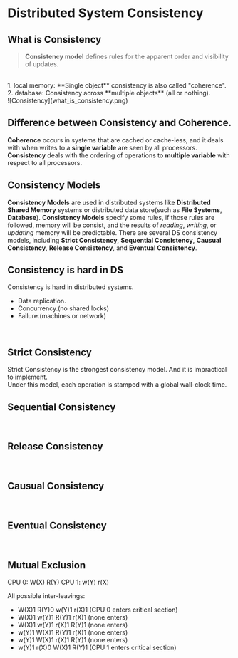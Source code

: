 # Distributed System Consistency

## What is Consistency
> **Consistency model** defines rules for the apparent order and visibility of updates.
<br>
1. local memory:
  **Single object** consistency is also called "coherence".
2. database:
  Consistency across **multiple objects** (all or nothing).
<br>
![Consistency](what_is_consistency.png)
<br>

## Difference between Consistency and Coherence.
  **Coherence** occurs in systems that are cached or cache-less, and it deals with when writes
to a **single variable** are seen by all processors.
  **Consistency** deals with the ordering of operations to **multiple variable** with respect to
all processors.
<br>

## Consistency Models
  **Consistency Models** are used in distributed systems like **Distributed Shared Memory** 
systems or distributed data store(such as **File Systems**, **Database**).
  **Consistency Models** specify some rules, if those rules are followed, memory will be 
consist, and the results of *reading*, *writing*, or *updating* memory will be predictable.
  There are several DS consistency models, including **Strict Consistency**, **Sequential 
Consistency**, **Causual Consistency**, **Release Consistency**, and **Eventual Consistency**.
<br>

## Consistency is hard in DS
  Consistency is hard in distributed systems.
- Data replication.
- Concurrency.(no shared locks)
- Failure.(machines or network)
<br>

## Strict Consistency
  Strict Consistency is the strongest consistency model. And it is impractical to 
implement.
<br>
  Under this model, each operation is stamped with a global wall-clock time.
<br>

## Sequential Consistency
<br>

## Release Consistency
<br>

## Causual Consistency
<br>

## Eventual Consistency
<br>


## Mutual Exclusion

  CPU 0: W(X) R(Y)
  CPU 1: w(Y) r(X)

  All possible inter-leavings:

- W(X)1  R(Y)0  w(Y)1  r(X)1   (CPU 0 enters critical section)
- W(X)1  w(Y)1  R(Y)1  r(X)1   (none enters)
- W(X)1  w(Y)1  r(X)1  R(Y)1   (none enters)
- w(Y)1  W(X)1  R(Y)1  r(X)1   (none enters)
- w(Y)1  W(X)1  r(X)1  R(Y)1   (none enters)
- w(Y)1  r(X)0  W(X)1  R(Y)1   (CPU 1 enters critical section)
